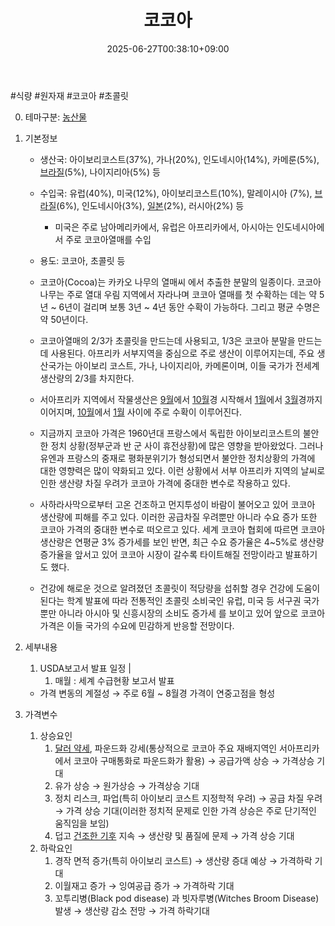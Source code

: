 ﻿---
title: "코코아"
date: 2025-06-27T00:38:10+09:00
lastmod: 2025-06-27T00:38:10+09:00
type: docs
sidebar:
  open: true
weight: 26
---
<div style="display:none">
  <meta property="article:published_time" content="2025-06-26T15:38:10Z" />
  <meta property="article:modified_time" content="2025-06-26T15:38:10Z" />
</div>
#식량 #원자재 #코코아 #초콜릿 

0. 테마구분: [농산물](/industry-study/농산물/)

1. 기본정보

	- 생산국: 아이보리코스트(37%), 가나(20%), 인도네시아(14%), 카메룬(5%), [브라질](/industry-study/브라질/)(5%), 나이지리아(5%) 등
	- 수입국:  유럽(40%), 미국(12%), 아이보리코스트(10%), 말레이시아 (7%), [브라질](/industry-study/브라질/)(6%), 인도네시아(3%), [일본](/industry-study/4국가일본/)(2%), 러시아(2%) 등
		- 미국은 주로 남아메리카에서, 유럽은 아프리카에서, 아시아는 인도네시아에서 주로 코코아열매를 수입
	- 용도: 코코아, 초콜릿 등

	- 코코아(Cocoa)는 카카오 나무의 열매씨 에서 추출한 분말의 일종이다. 코코아 나무는 주로 열대 우림 지역에서 자라나며 코코아 열매를 첫 수확하는 데는 약 5년 ~ 6년이 걸리며 보통 3년 ~ 4년 동안 수확이 가능하다. 그리고 평균 수명은 약 50년이다. 
	- 코코아열매의 2/3가 초콜릿을 만드는데 사용되고, 1/3은 코코아 분말을 만드는데 사용된다. 아프리카 서부지역을 중심으로 주로 생산이 이루어지는데, 주요 생산국가는 아이보리 코스트, 가나, 나이지리아, 카메론이며, 이들 국가가 전세계 생산량의 2/3를 차지한다. 
	- 서아프리카 지역에서 작물생산은 [9월](/industry-study/1경제매크로study20249월/)에서 [10월](/daily-summary/과거202410월/)경 시작해서 [1월](/industry-study/1월/)에서 [3월](/industry-study/3월/)경까지 이어지며, [10월](/daily-summary/과거202410월/)에서 [1월](/industry-study/1월/) 사이에 주로 수확이 이루어진다. 
	- 지금까지 코코아 가격은 1960년대 프랑스에서 독립한 아이보리코스트의 불안한 정치 상황(정부군과 반 군 사이 휴전상황)에 많은 영향을 받아왔었다. 그러나 유엔과 프랑스의 중재로 평화분위기가 형성되면서 불안한 정치상황의 가격에 대한 영향력은 많이 약화되고 있다. 이런 상황에서 서부 아프리카 지역의 날씨로 인한 생산량 차질 우려가 코코아 가격에 중대한 변수로 작용하고 있다. 
	- 사하라사막으로부터 고온 건조하고 먼지투성이 바람이 불어오고 있어 코코아 생산량에 피해를 주고 있다. 이러한 공급차질 우려뿐만 아니라 수요 증가 또한 코코아 가격의 중대한 변수로 떠오르고 있다. 세계 코코아 협회에 따르면 코코아 생산량은 연평균 3% 증가세를 보인 반면, 최근 수요 증가율은 4~5%로 생산량 증가율을 앞서고 있어 코코아 시장이 갈수록 타이트해질 전망이라고 발표하기도 했다. 
	- 건강에 해로운 것으로 알려졌던 초콜릿이 적당량을 섭취할 경우 건강에 도움이 된다는 학계 발표에 따라 전통적인 초콜릿 소비국인 유럽, 미국 등 서구권 국가뿐만 아니라 아시아 및 신흥시장의 소비도 증가세 를 보이고 있어 앞으로 코코아 가격은 이들 국가의 수요에 민감하게 반응할 전망이다.

2. 세부내용
	1. USDA보고서 발표 일정 | 
		1. 매월 : 세계 수급현황 보고서 발표
	- 가격 변동의 계절성 → 주로 6월 ~ 8월경 가격이 연중고점을 형성
	  
3. 가격변수
	1. 상승요인
		1. [달러 약세](/industry-study/달러-약세/), 파운드화 강세(통상적으로 코코아 주요 재배지역인 서아프리카에서 코코아 구매통화로 파운드화가 활용) → 공급가액 상승 → 가격상승 기대 
		2. 유가 상승 → 원가상승 → 가격상승 기대
		3. 정치 리스크, 파업(특히 아이보리 코스트 지정학적 우려) → 공급 차질 우려 → 가격 상승 기대(이러한 정치적 문제로 인한 가격 상승은 주로 단기적인 움직임을 보임)
		4. 덥고 [건조한 기후](/industry-study/건조한-기후/) 지속 → 생산량 및 품질에 문제 → 가격 상승 기대
	2. 하락요인
		1. 경작 면적 증가(특히 아이보리 코스트) → 생산량 증대 예상 → 가격하락 기대
		2. 이월재고 증가 → 잉여공급 증가 → 가격하락 기대
		3. 꼬투리병(Black pod disease) 과 빗자루병(Witches Broom Disease) 발생 → 생산량 감소 전망 → 가격 하락기대
